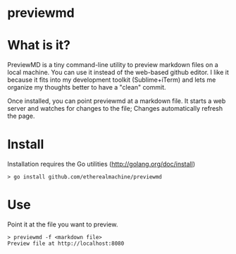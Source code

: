 previewmd
=========
# What is it?
PreviewMD is a tiny command-line utility to preview markdown files on a local machine. You can use it instead of the web-based github editor. I like it because it fits into my development toolkit (Sublime+iTerm) and lets me organize my thoughts better to have a "clean" commit.

Once installed, you can point previewmd at a markdown file. It starts a web server and watches for changes to the file; Changes automatically refresh the page.

# Install
Installation requires the Go utilities (http://golang.org/doc/install)

`> go install github.com/etherealmachine/previewmd`
# Use
Point it at the file you want to preview.

	> previewmd -f <markdown file>
	Preview file at http://localhost:8080